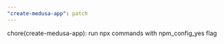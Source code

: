 ```yaml
---
"create-medusa-app": patch
---
```


chore(create-medusa-app): run npx commands with npm_config_yes flag
